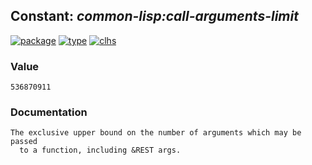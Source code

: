 ## Constant: ***common-lisp:call-arguments-limit***
[![package](https://img.shields.io/badge/Package-COMMON--LISP-5f9ea0.svg?style=social&colorA=999999)](../) [![type](https://img.shields.io/badge/Type-Constant-5f9ea0.svg?style=social&colorA=999999)](../#constant) [![clhs](https://img.shields.io/badge/CLHS-CALL--ARGUMENTS--LIMIT-5f9ea0.svg?style=social&colorA=999999)](http://www.lispworks.com/documentation/HyperSpec/Body/v_call_a.htm) 
### Value
```
536870911
```
### Documentation
```
The exclusive upper bound on the number of arguments which may be passed
  to a function, including &REST args.
```
